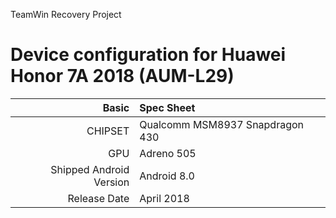 TeamWin Recovery Project

Device configuration for Huawei Honor 7A 2018 (AUM-L29)
=====================================================

Basic   | Spec Sheet
-------:|:-------------------------
CHIPSET | Qualcomm MSM8937 Snapdragon 430
GPU     | Adreno 505
Shipped Android Version | Android 8.0
Release Date | April 2018
